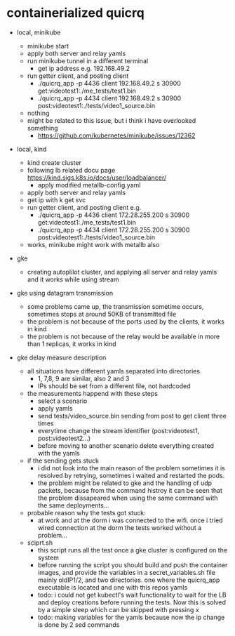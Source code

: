 # containerialized quicrq

- local, minikube
    - minikube start
    - apply both server and relay yamls
    - run minikube tunnel in a different terminal
        - get ip address e.g. 192.168.49.2
    - run getter client, and posting client
        - ./quicrq_app -p 4436 client 192.168.49.2 s 30900 get:videotest1:./me_tests/test1.bin
        - ./quicrq_app -p 4434 client 192.168.49.2 s 30900 post:videotest1:./tests/video1_source.bin
    - nothing
    - might be related to this issue, but i think i have overlooked something
        - https://github.com/kubernetes/minikube/issues/12362
- local, kind
    - kind create cluster
    - following lb related docu page https://kind.sigs.k8s.io/docs/user/loadbalancer/
        - apply modified metallb-config.yaml
    - apply both server and relay yamls
    - get ip with k get svc
    - run getter client, and posting client e.g.
        - ./quicrq_app -p 4436 client 172.28.255.200 s 30900 get:videotest1:./me_tests/test1.bin
        - ./quicrq_app -p 4434 client 172.28.255.200 s 30900 post:videotest1:./tests/video1_source.bin
    - works, minikube might work with metallb also
- gke
    - creating autoplilot cluster, and applying all server and relay yamls and it works while using stream
- gke using datagram transmission
    - some problems came up, the transmission sometime occurs, sometimes stops at around 50KB of transmitted file
    - the problem is not because of the ports used by the clients, it works in kind
    - the problem is not because of the relay would be available in more than 1 replicas, it works in kind


- gke delay measure description
    - all situations have different yamls separated into directories
        - 1, 7,8, 9 are similar, also 2 and 3
        - IPs should be set from a different file, not hardcoded
    - the measurements happend with these steps
        - select a scenario
        - apply yamls
        - send tests/video_source.bin sending from post to get client three times
        - everytime change the stream identifier (post:videotest1, post:videotest2...)
        - before moving to another scenario delete everything created with the yamls
    - if the sending gets stuck
        - i did not look into the main reason of the problem sometimes it is resolved by retrying, sometimes i waited and restarted the pods.
        - the problem might be related to gke and the handling of udp packets, because from the command histroy it can be seen that the problem dissapeared when using the same command with the same deployments...
    - probable reason why the tests got stuck:
        - at work and at the dorm i was connected to the wifi. once i tried wired connection at the dorm the tests worked without a problem...
    - sciprt.sh
        - this script runs all the test once a gke cluster is configured on the system
        - before running the script you should build and push the container images, and provide the variables in a secret_variables.sh file mainly oldIP1/2, and two directories. one where the quicrq_app executable is located and one with this repos yamls
        - todo: i could not get kubectl's wait functionality to wait for the LB and deploy creations before running the tests. Now this is solved by a simple sleep which can be skipped with pressing x
        - todo: making variables for the yamls because now the ip change is done by 2 sed commands


